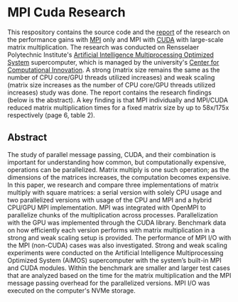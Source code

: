 # MPI Cuda Research
This respository contains the source code and the [report](https://github.com/JessHua159/mpi-cuda-research/blob/main/report.pdf) of the research on the performance gains with [MPI](https://www.open-mpi.org/) only and MPI with [CUDA](https://developer.nvidia.com/cuda-toolkit) with large-scale matrix multiplication. The research was conducted on Rensselaer Polytechnic Institute's [Artificial Intelligence Multiprocessing Optimized System](https://cci.rpi.edu/aimos) supercomputer, which is managed by the university's [Center for Computational Innovation](https://docs.cci.rpi.edu/). A strong (matrix size remains the same as the number of CPU core/GPU threads utilized increases) and weak scaling (matrix size increases as the number of CPU core/GPU threads utilized increases) study was done. The report contains the research findings (below is the abstract). A key finding is that MPI individually and MPI/CUDA reduced matrix multiplication times for a fixed matrix size by up to 58x/175x respectively (page 6, table 2).

## Abstract
The study of parallel message passing, CUDA, and their combination is important for understanding how common, but computationally expensive, operations can be parallelized. Matrix multiply is one such operation; as the dimensions of the matrices increases, the computation becomes expensive. In this paper, we research and compare three implementations of matrix multiply with square matrices: a serial version with solely CPU usage and two parallelized versions with usage of the CPU and MPI and a hybrid CPU/GPU MPI implementation. MPI was integrated with OpenMPI to parallelize chunks of the multiplication across processes. Parallelization with the GPU was implemented through the CUDA library. Benchmark data on how efficiently each version performs with matrix multiplication in a strong and weak scaling setup is provided. The performance of MPI I/O with the MPI (non-CUDA) cases was also investigated. Strong and weak scaling experiments were conducted on the  Artificial Intelligence Multiprocessing Optimized System (AiMOS) supercomputer with the system’s built-in MPI and CUDA modules. Within the benchmark are smaller and larger test cases that are analyzed based on the time for the matrix multiplication and the MPI message passing overhead for the parallelized versions. MPI I/O was executed on the computer's NVMe storage.
